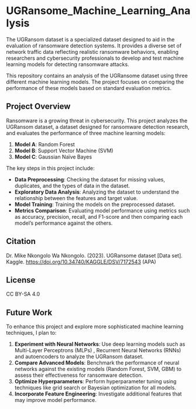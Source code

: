 # UGRansome_Machine_Learning_Analysis

The UGRansom dataset is a specialized dataset designed to aid in the evaluation of ransomware detection systems. It provides a diverse set of network traffic data reflecting realistic ransomware behaviors, enabling researchers and cybersecurity professionals to develop and test machine learning models for detecting ransomware attacks.

This repository contains an analysis of the UGRansome dataset using three different machine learning models. The project focuses on comparing the performance of these models based on standard evaluation metrics.

## Project Overview

Ransomware is a growing threat in cybersecurity. This project analyzes the UGRansom dataset, a dataset designed for ransomware detection research, and evaluates the performance of three machine learning models:
1. **Model A**: Random Forest
2. **Model B**: Support Vector Machine (SVM)
3. **Model C**: Gaussian Naïve Bayes

The key steps in this project include:
- **Data Preprocessing**: Checking the dataset for missing values, duplicates, and the types of data in the dataset.
- **Exploratory Data Analysis**: Analyzing the dataset to understand the relationship between the features and target value.
- **Model Training**: Training the models on the preprocessed dataset.
- **Metrics Comparison**: Evaluating model performance using metrics such as accuracy, precision, recall, and F1-score and then comparing each model’s performance against the others.

## Citation
Dr. Mike Nkongolo Wa Nkongolo. (2023). UGRansome dataset [Data set]. Kaggle. https://doi.org/10.34740/KAGGLE/DSV/7172543 (APA)

## License
CC BY-SA 4.0

## Future Work

To enhance this project and explore more sophisticated machine learning techniques, I plan to:
1. **Experiment with Neural Networks**: Use deep learning models such as Multi-Layer Perceptrons (MLPs) , Recurrent Neural Networks (RNNs) and autoencoders to analyze the UGRansom dataset. 
2. **Compare Advanced Models**: Benchmark the performance of neural networks against the existing models (Random Forest, SVM, GBM) to assess their effectiveness for ransomware detection.
3. **Optimize Hyperparameters**: Perform hyperparameter tuning using techniques like grid search or Bayesian optimization for all models.
4. **Incorporate Feature Engineering**: Investigate additional features that may improve model performance.

